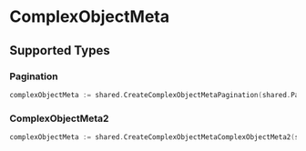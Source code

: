 # ComplexObjectMeta


## Supported Types

### Pagination

```go
complexObjectMeta := shared.CreateComplexObjectMetaPagination(shared.Pagination{/* values here */})
```

### ComplexObjectMeta2

```go
complexObjectMeta := shared.CreateComplexObjectMetaComplexObjectMeta2(shared.ComplexObjectMeta2{/* values here */})
```

